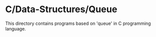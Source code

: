 # C/Data-Structures/Queue
This directory contains programs based on 'queue' in C programming language.
